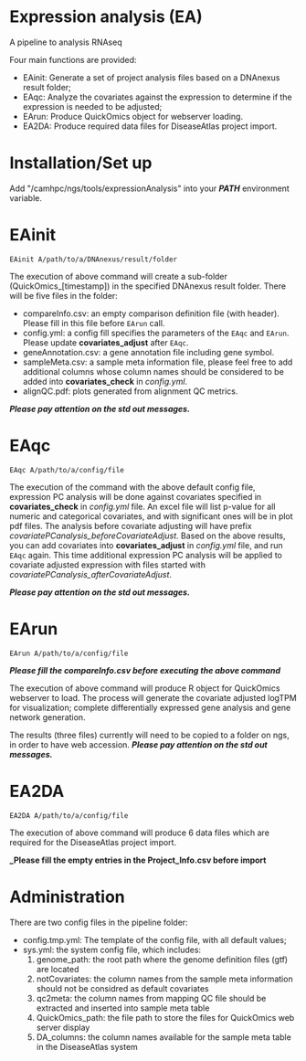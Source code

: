 # Expression analysis (EA)

A pipeline to analysis RNAseq

Four main functions are provided:

  - EAinit: Generate a set of project analysis files based on a DNAnexus result folder;
  - EAqc: Analyze the covariates against the expression to determine if the expression is needed to be adjusted;
  - EArun: Produce QuickOmics object for webserver loading.
  - EA2DA: Produce required data files for DiseaseAtlas project import.

# Installation/Set up
Add "/camhpc/ngs/tools/expressionAnalysis" into your **_PATH_** environment variable.

# EAinit
```
EAinit A/path/to/a/DNAnexus/result/folder
```
The execution of above command will create a sub-folder (QuickOmics_[timestamp]) in the specified DNAnexus result folder.
There will be five files in the folder:

- compareInfo.csv: an empty comparison definition file (with header). Please fill in this file before ```EArun``` call.
- config.yml: a config fill specifies the parameters of the ```EAqc``` and ```EArun```. Please update **covariates_adjust** after ```EAqc```.
- geneAnnotation.csv: a gene annotation file including gene symbol.
- sampleMeta.csv: a sample meta information file, please feel free to add additional columns whose column names should be considered to be added into **covariates_check** in *config.yml*.
- alignQC.pdf: plots generated from alignment QC metrics.

**_Please pay attention on the std out messages._**

# EAqc
```
EAqc A/path/to/a/config/file
```
The execution of the command with the above default config file, expression PC analysis will be done against covariates specified in **covariates_check** in *config.yml* file. An excel file will list p-value for all numeric and categorical covariates, and with significant ones will be in plot pdf files. The analysis before covariate adjusting will have prefix *covariatePCanalysis_beforeCovariateAdjust*. 
Based on the above results, you can add covariates into **covariates_adjust** in *config.yml* file, and run ```EAqc``` again. This time additional expression PC analysis will be applied to covariate adjusted expression with files started with *covariatePCanalysis_afterCovariateAdjust*. 

**_Please pay attention on the std out messages._**

# EArun
```
EArun A/path/to/a/config/file
```
**_Please fill the compareInfo.csv before executing the above command_**

The execution of above command will produce R object for QuickOmics webserver to load. The process will generate the covariate adjusted logTPM for visualization; complete differentially expressed gene analysis and gene network generation. 

The results (three files) currently will need to be copied to a folder on ngs, in order to have web accession. **_Please pay attention on the std out messages._**

# EA2DA
```
EA2DA A/path/to/a/config/file
```
The execution of above command will produce 6 data files which are required for the DiseaseAtlas project import.

**_Please fill the empty entries in the Project_Info.csv before import**

# Administration
There are two config files in the pipeline folder:
 - config.tmp.yml: The template of the config file, with all default values;
 - sys.yml: the system config file, which includes:
    1. genome_path: the root path where the genome definition files (gtf) are located
    2. notCovariates: the column names from the sample meta information should not be considred as default covariates
    3. qc2meta: the column names from mapping QC file should be extracted and inserted into sample meta table
    4. QuickOmics_path: the file path to store the files for QuickOmics web server display
    4. DA_columns: the column names available for the sample meta table in the DiseaseAtlas system





